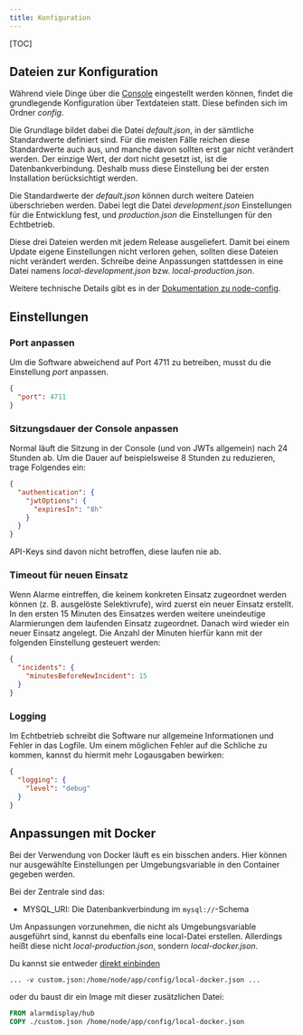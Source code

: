 ```yaml
---
title: Konfiguration
---
```

[TOC]

## Dateien zur Konfiguration

Während viele Dinge über die [Console](05_Console.md) eingestellt werden können, findet die grundlegende Konfiguration über Textdateien statt.
Diese befinden sich im Ordner _config_.

Die Grundlage bildet dabei die Datei _default.json_, in der sämtliche Standardwerte definiert sind.
Für die meisten Fälle reichen diese Standardwerte auch aus, und manche davon sollten erst gar nicht verändert werden.
Der einzige Wert, der dort nicht gesetzt ist, ist die Datenbankverbindung.
Deshalb muss diese Einstellung bei der ersten Installation berücksichtigt werden.

Die Standardwerte der _default.json_ können durch weitere Dateien überschrieben werden.
Dabei legt die Datei _development.json_ Einstellungen für die Entwicklung fest, und _production.json_ die Einstellungen für den Echtbetrieb.

<p class="notice">
Diese drei Dateien werden mit jedem Release ausgeliefert.
Damit bei einem Update eigene Einstellungen nicht verloren gehen, sollten diese Dateien nicht verändert werden.
Schreibe deine Anpassungen stattdessen in eine Datei namens <i>local-development.json</i> bzw. <i>local-production.json</i>.
</p>

Weitere technische Details gibt es in der [Dokumentation zu node-config](https://github.com/lorenwest/node-config/wiki/Configuration-Files).

## Einstellungen

### Port anpassen
Um die Software abweichend auf Port 4711 zu betreiben, musst du die Einstellung _port_ anpassen.
```json
{
  "port": 4711
}
```

### Sitzungsdauer der Console anpassen
Normal läuft die Sitzung in der Console (und von JWTs allgemein) nach 24 Stunden ab.
Um die Dauer auf beispielsweise 8 Stunden zu reduzieren, trage Folgendes ein:
```json
{
  "authentication": {
    "jwtOptions": {
      "expiresIn": "8h"
    }
  }
}
```

API-Keys sind davon nicht betroffen, diese laufen nie ab.

### Timeout für neuen Einsatz
Wenn Alarme eintreffen, die keinem konkreten Einsatz zugeordnet werden können (z. B. ausgelöste Selektivrufe), wird zuerst ein neuer Einsatz erstellt.
In den ersten 15 Minuten des Einsatzes werden weitere uneindeutige Alarmierungen dem laufenden Einsatz zugeordnet.
Danach wird wieder ein neuer Einsatz angelegt.
Die Anzahl der Minuten hierfür kann mit der folgenden Einstellung gesteuert werden:
```json
{
  "incidents": {
    "minutesBeforeNewIncident": 15
  }
}
```

### Logging
Im Echtbetrieb schreibt die Software nur allgemeine Informationen und Fehler in das Logfile.
Um einem möglichen Fehler auf die Schliche zu kommen, kannst du hiermit mehr Logausgaben bewirken:
```json
{
  "logging": {
    "level": "debug"
  }
}
```

## Anpassungen mit Docker
Bei der Verwendung von Docker läuft es ein bisschen anders.
Hier können nur ausgewählte Einstellungen per Umgebungsvariable in den Container gegeben werden.

Bei der Zentrale sind das:
* MYSQL_URI: Die Datenbankverbindung im `mysql://`-Schema

Um Anpassungen vorzunehmen, die nicht als Umgebungsvariable ausgeführt sind, kannst du ebenfalls eine local-Datei erstellen.
Allerdings heißt diese nicht _local-production.json_, sondern _local-docker.json_.

Du kannst sie entweder [direkt einbinden](https://docs.docker.com/engine/reference/commandline/run/#mount-volume--v---read-only)
```shell
... -v custom.json:/home/node/app/config/local-docker.json ...
```
oder du baust dir ein Image mit dieser zusätzlichen Datei:
```dockerfile
FROM alarmdisplay/hub
COPY ./custom.json /home/node/app/config/local-docker.json
```

